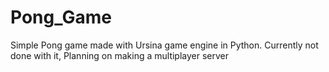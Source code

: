 # Pong_Game
Simple Pong game made with Ursina game engine in Python. Currently not done with it, Planning on making a multiplayer server 
